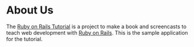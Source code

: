 About Us
========

The [Ruby on Rails Tutorial](http://railstutorial.org/)
is a project to make a book and screencasts to teach web development
with [Ruby on Rails](http://rubyonrails.org/). This is
the sample application for the tutorial.